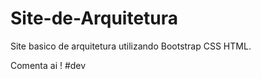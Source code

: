 # Site-de-Arquitetura
Site basico de arquitetura utilizando Bootstrap CSS HTML.

Comenta ai ! 
#dev
